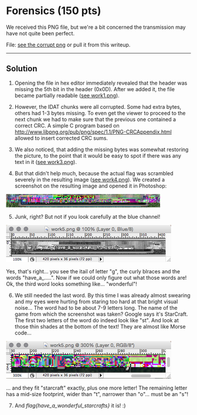 # Forensics (150 pts)
We received this PNG file, but we're a bit concerned the transmission may have not quite been perfect.

File: [see the corrupt png](http://play.plaidctf.com/files/corrupt_735acee15fa4f3be8ecd0c6bcf294fd4.png) or pull it from this writeup.

---

## Solution

1. Opening the file in hex editor immediately revealed that the header was missing the 5th bit in the header (0x0D). After we added it, the file became partially readable ([see work1.png](work1.png)).

2. However, the IDAT chunks were all corrupted. Some had extra bytes, others had 1-3 bytes missing. To even get the viewer to proceed to the next chunk we had to make sure that the previous one contained a correct CRC. A simple C program based on http://www.libpng.org/pub/png/spec/1.1/PNG-CRCAppendix.html allowed to insert corrected CRC sums.

3. We also noticed, that adding the missing bytes was somewhat restoring the picture, to the point that it would be easy to spot if there was any text in it ([see work3.png](work3.png)).

4. But that didn't help much, because the actual flag was scrambled severely in the resulting image ([see work4.png](work4.png)). We created a screenshot on the resulting image and opened it in Photoshop: 

![alt tag](work5.png)

5. Junk, right? But not if you look carefully at the blue channel! 

![alt tag](work6.png)

Yes, that's right... you see the itail of letter "g", the curly blraces and the words "have_a_.....". Now if we could only figure out what those words are! Ok, the third word looks something like... "wonderful"!

6. We still needed the last word. By this time I was already almost swearing and my eyes were hurting from staring too hard at that bright visual noise... The word had to be about 7-9 letters long. The name of the game from which the screenshot was taken? Google says it's StarCraft. The first two letters of the word do indeed look like "st". And look at those thin shades at the bottom of the text! They are almost like Morse code... 

![alt tag](work7.png)

... and they fit "starcraft" exactly, plus one more letter! The remaining letter has a mid-size footprint, wider than "t", narrower than "o"... must be an "s"!

7. And *flag{have_a_wonderful_starcrafts}* it is! :)
